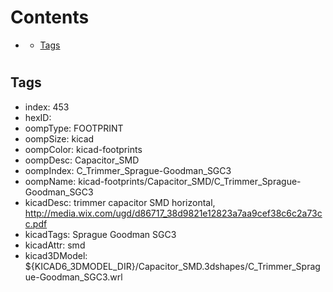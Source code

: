 



Contents
========

* [](#)
	* [Tags](#tags)

# 

## Tags

- index: 453
- hexID: 
- oompType: FOOTPRINT
- oompSize: kicad
- oompColor: kicad-footprints
- oompDesc: Capacitor_SMD
- oompIndex: C_Trimmer_Sprague-Goodman_SGC3
- oompName: kicad-footprints/Capacitor_SMD/C_Trimmer_Sprague-Goodman_SGC3
- kicadDesc: trimmer capacitor SMD horizontal, http://media.wix.com/ugd/d86717_38d9821e12823a7aa9cef38c6c2a73cc.pdf
- kicadTags: Sprague Goodman SGC3
- kicadAttr: smd
- kicad3DModel: ${KICAD6_3DMODEL_DIR}/Capacitor_SMD.3dshapes/C_Trimmer_Sprague-Goodman_SGC3.wrl
